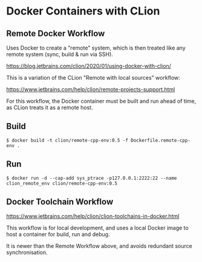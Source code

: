 # Docker Containers with CLion

## Remote Docker Workflow

Uses Docker to create a "remote" system, which is then treated like any remote system (sync, build & run via SSH).

https://blog.jetbrains.com/clion/2020/01/using-docker-with-clion/

This is a variation of the CLion "Remote with local sources" workflow:

https://www.jetbrains.com/help/clion/remote-projects-support.html

For this workflow, the Docker container must be built and run ahead of time, as CLion treats it as a remote host.

## Build

```
$ docker build -t clion/remote-cpp-env:0.5 -f Dockerfile.remote-cpp-env .
```

## Run

```
$ docker run -d --cap-add sys_ptrace -p127.0.0.1:2222:22 --name clion_remote_env clion/remote-cpp-env:0.5
```

## Docker Toolchain Workflow

https://www.jetbrains.com/help/clion/clion-toolchains-in-docker.html

This workflow is for local development, and uses a local Docker image to host a container for build, run and debug.

It is newer than the Remote Workflow above, and avoids redundant source synchronisation.

